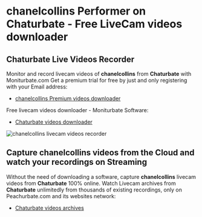 # chanelcollins Performer on Chaturbate - Free LiveCam videos downloader

## Chaturbate Live Videos Recorder

Monitor and record livecam videos of **chanelcollins** from **Chaturbate** with Moniturbate.com
Get a premium trial for free by just and only registering with your Email address:
* [chanelcollins Premium videos downloader](https://moniturbate.com/request-demo-licence-key.html)

Free livecam videos downloader - Moniturbate Software:
* [Chaturbate videos downloader](https://moniturbate.com/moniturbate-download-software.html)

![chanelcollins livecam videos recorder](https://peachurnet.com/templates/moniturbate-software.png)


## Capture chanelcollins videos from the Cloud and watch your recordings on Streaming

Without the need of downloading a software, capture **chanelcollins** livecam videos from **Chaturbate** 100% online.
Watch Livecam archives from **Chaturbate** unlimitedly from thousands of existing recordings, only on Peachurbate.com and its websites network:
* [Chaturbate videos archives](https://peachurnet.com/)